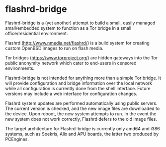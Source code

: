 # flashrd-bridge

Flashrd-bridge is a (yet another) attempt to build a small, easily managed small/embedded system to function as a Tor bridge in a small office/residential environment.

Flashrd (http://www.nmedia.net/flashrd/) is a build system for creating custom OpenBSD images to run on flash media.

Tor bridges (https://www.torproject.org/) are hidden gateways into the Tor public anonymity network which cater to end-users in censored environments.

Flashrd-bridge is not intended for anything more than a simple Tor bridge. It will provide configuration and bridge information over the local network while all configuration is currently done from the shell interface. Future versions may include a web interface for configuration changes.

Flashrd system updates are performed automatically using public servers. The current version is checked, and the new image files are downloaded to the device. Upon reboot, the new system attempts to run. In the event the new system does not work correctly, Flashrd defers to the old image files.

The target architecture for Flashrd-bridge is currently only amd64 and i386 systems, such as Soekris, Alix and APU boards, the latter two produced by PCEngines.
